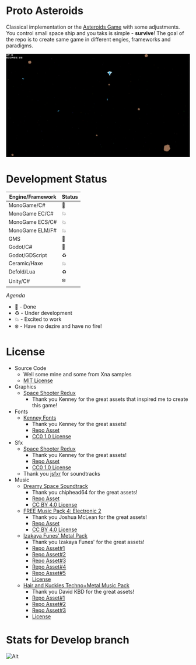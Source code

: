 # Proto Asteroids

Classical implementation or the [Asteroids Game](https://en.wikipedia.org/wiki/Asteroids_(video_game)) with some adjustments. You control small space ship and you taks is simple - **survive**! The goal of the repo is to create same game in different engies, frameworks and paradigms.

![Game Screenshot](doc/game-screenshot.png)

# Development Status
| Engine/Framework  | Status        |
| -------------     | ------------- |
| MonoGame/C#       | :green_heart: |
| MonoGame EC/C#    | :boom:        |
| MonoGame ECS/C#   | :boom:        |
| MonoGame ELM/F#   | :boom:        |
| GMS               | :green_heart: |
| Godot/C#          | :green_heart: |
| Godot/GDScript    | :recycle:     |
| Ceramic/Haxe      | :boom:        |
| Defold/Lua        | :recycle:     |
| Unity/C#          | :snowflake:   |

*Agenda*
* :green_heart: - Done
* :recycle: - Under development
* :boom: - Excited to work
* :snowflake: - Have no dezire and have no fire!

# License
* Source Code
    * Well some mine and some from Xna samples 
    * [MIT License](LICENSE)
* Graphics
  * [Space Shooter Redux](https://kenney.nl/assets/space-shooter-redux) 
    * Thank you Kenney for the great assets that inspired me to create this game!
* Fonts
  * [Kenney Fonts](https://kenney.nl/assets/kenney-fonts)
    * Thank you Kenney for the great assets!
    * [Repo Asset](content/fonts/kenney-future.font.ttf)
    * [CC0 1.0 License](https://creativecommons.org/publicdomain/zero/1.0/)
* Sfx
  * [Space Shooter Redux](https://kenney.nl/assets/space-shooter-redux)
    * Thank you Kenney for the great assets!
    * [Repo Asset](content/sounds/laser.sound.ogg)
    * [CC0 1.0 License](https://creativecommons.org/publicdomain/zero/1.0/)
  * Thank you [jsfxr](https://sfxr.me/) for soundtracks 
* Music
    * [Dreamy Space Soundtrack](https://chiphead64.itch.io/dreamy-space-soundtrack)
      * Thank you chiphead64 for the great assets!
      * [Repo Asset](content/music/menu.song.mp3)
      * [CC BY 4.0 License](https://creativecommons.org/licenses/by/4.0/)
    * [FREE Music Pack 4: Electronic 2](https://joshua-mclean.itch.io/free-music-pack-4)
      * Thank you Joshua McLean for the great assets!
      * [Repo Asset](content/music/game1.song.mp3)
      * [CC BY 4.0 License](https://creativecommons.org/licenses/by/4.0/)
    * [Izakaya Funes' Metal Pack](https://polarnyne.itch.io/izakaya-funes-metal-pack)
      * Thank you Izakaya Funes' for the great assets!
      * [Repo Asset#1](content/music/game2.song.wav)
      * [Repo Asset#2](content/music/game3.song.wav)
      * [Repo Asset#3](content/music/game4.song.wav)
      * [Repo Asset#4](content/music/game5.song.wav)
      * [Repo Asset#5](content/music/game6.song.wav)
      * [License](https://polarnyne.itch.io/izakaya-funes-metal-pack)
    * [Hair and Kuckles Techno+Metal Music Pack](https://davidkbd.itch.io/hair-and-kuckles-technometal-music-pack)
        * Thank you David KBD for the great assets!
        * [Repo Asset#1](content/music/game7.song.ogg)
        * [Repo Asset#2](content/music/game8.song.ogg)
        * [Repo Asset#3](content/music/game9.song.ogg)
        * [License](https://davidkbd.itch.io/hair-and-kuckles-technometal-music-pack)

# Stats for Develop branch
![Alt](https://repobeats.axiom.co/api/embed/9a8de0842d8cfbbd5b8060014b6e632a4944a3a1.svg "Repobeats analytics image")